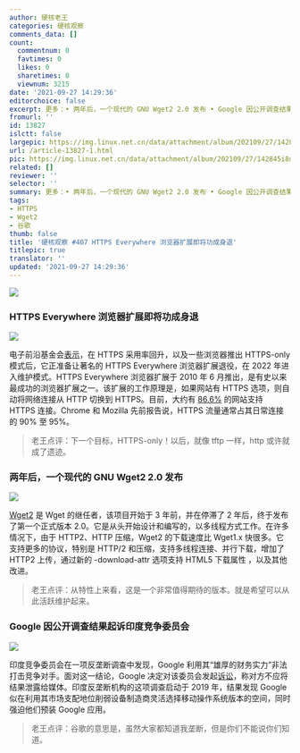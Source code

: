 ```yaml
---
author: 硬核老王
categories: 硬核观察
comments_data: []
count:
  commentnum: 0
  favtimes: 0
  likes: 0
  sharetimes: 0
  viewnum: 3215
date: '2021-09-27 14:29:36'
editorchoice: false
excerpt: 更多：• 两年后，一个现代的 GNU Wget2 2.0 发布 • Google 因公开调查结果起诉印度竞争委员会
fromurl: ''
id: 13827
islctt: false
largepic: https://img.linux.net.cn/data/attachment/album/202109/27/142845i8uw0xt7tw8373zn.jpg
url: /article-13827-1.html
pic: https://img.linux.net.cn/data/attachment/album/202109/27/142845i8uw0xt7tw8373zn.jpg.thumb.jpg
related: []
reviewer: ''
selector: ''
summary: 更多：• 两年后，一个现代的 GNU Wget2 2.0 发布 • Google 因公开调查结果起诉印度竞争委员会
tags:
- HTTPS
- Wget2
- 谷歌
thumb: false
title: '硬核观察 #407 HTTPS Everywhere 浏览器扩展即将功成身退'
titlepic: true
translator: ''
updated: '2021-09-27 14:29:36'
---
```


![](https://img.linux.net.cn/data/attachment/album/202109/27/142845i8uw0xt7tw8373zn.jpg)


### HTTPS Everywhere 浏览器扩展即将功成身退


![](https://img.linux.net.cn/data/attachment/album/202109/27/142718q98bebdeenuenwcc.jpg)


电子前沿基金会[表示](https://www.eff.org/deeplinks/2021/09/https-actually-everywhere)，在 HTTPS 采用率回升，以及一些浏览器推出 HTTPS-only 模式后，它正准备让著名的 HTTPS Everywhere 浏览器扩展退役，在 2022 年进入维护模式。HTTPS Everywhere 浏览器扩展于 2010 年 6 月推出，是有史以来最成功的浏览器扩展之一。该扩展的工作原理是，如果网站有 HTTPS 选项，则自动将网络连接从 HTTP 切换到 HTTPS。目前，大约有 [86.6%](https://w3techs.com/technologies/history_overview/ssl_certificate/all/y) 的网站支持 HTTPS 连接。Chrome 和 Mozilla 先前报告说，HTTPS 流量通常占其日常连接的 90% 至 95%。



> 
> 老王点评：下一个目标，HTTPS-only！以后，就像 tftp 一样，http 或许就成了遗迹。
> 
> 
> 


### 两年后，一个现代的 GNU Wget2 2.0 发布


![](https://img.linux.net.cn/data/attachment/album/202109/27/142903rgcjjcqojtvtoo5j.jpg)


[Wget2](https://gitlab.com/gnuwget/wget2) 是 Wget 的继任者，该项目开始于 3 年前，并在停滞了 2 年后，终于发布了第一个正式版本 2.0。它是从头开始设计和编写的，以多线程方式工作。在许多情况下，由于 HTTP2、HTTP 压缩，Wget2 的下载速度比 Wget1.x 快很多。它支持更多的协议，特别是 HTTP/2 和压缩，支持多线程连接、并行下载，增加了 HTTP2 上传，通过新的 -download-attr 选项支持 HTML5 下载属性 ，以及其他改进。



> 
> 老王点评：从特性上来看，这是一个非常值得期待的版本。就是希望可以从此活跃维护起来。
> 
> 
> 


### Google 因公开调查结果起诉印度竞争委员会


![](https://img.linux.net.cn/data/attachment/album/202109/27/142921hktgprjnkxmxggmk.jpg)


印度竞争委员会在一项反垄断调查中发现，Google 利用其“雄厚的财务实力”非法打击竞争对手。面对这一结论，Google 决定对该委员会发起[诉讼](https://techcrunch.com/2021/09/23/google-files-writ-with-indian-court-against-local-watchdog-following-report-leak/)，称对方不应将结果泄露给媒体。印度反垄断机构的这项调查启动于 2019 年，结果发现 Google 似在利用其市场支配地位削弱设备制造商灵活选择移动操作系统版本的空间，同时强迫他们预装 Google 应用。



> 
> 老王点评：谷歌的意思是，虽然大家都知道我垄断，但是你们不能说你们知道。
> 
> 
>